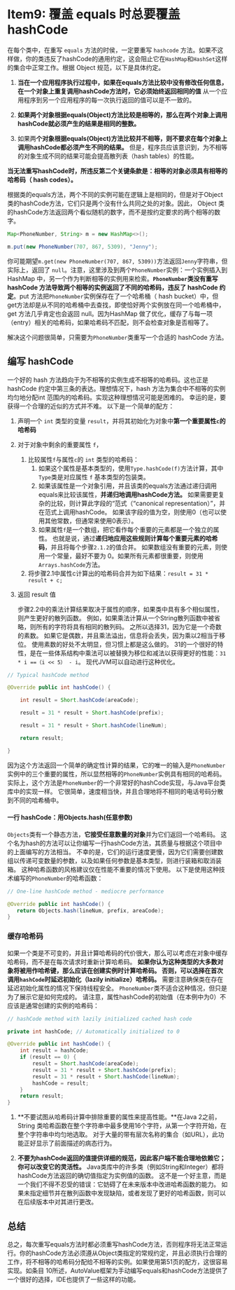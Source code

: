# Item9: 覆盖 equals 时总要覆盖 hashCode

在每个类中，在重写 `equals` 方法的时侯，一定要重写 `hashcode` 方法。如果不这样做，你的类违反了hashCode的通用约定，这会阻止它在`HashMap`和`HashSet`这样的集合中正常工作。根据 Object 规范，以下是具体约定。



1. **当在一个应用程序执行过程中，如果在equals方法比较中没有修改任何信息，在一个对象上重复调用hashCode方法时，它必须始终返回相同的值** 从一个应用程序到另一个应用程序的每一次执行返回的值可以是不一致的。

2. **如果两个对象根据equals(Object)方法比较是相等的，那么在两个对象上调用hashCode就必须产生的结果是相同的整数。**

3. 如果两**个对象根据equals(Object)方法比较并不相等，则不要求在每个对象上调用hashCode都必须产生不同的结果。** 但是，程序员应该意识到，为不相等的对象生成不同的结果可能会提高散列表（hash tables）的性能。

**当无法重写hashCode时，所违反第二个关键条款是：相等的对象必须具有相等的哈希码（ hash codes）。**



根据类的equals方法，两个不同的实例可能在逻辑上是相同的，但是对于Object 类的hashCode方法，它们只是两个没有什么共同之处的对象。因此， Object 类的hashCode方法返回两个看似随机的数字，而不是按约定要求的两个相等的数字。

```java
Map<PhoneNumber, String> m = new HashMap<>();

m.put(new PhoneNumber(707, 867, 5309), "Jenny");
```

你可能期望`m.get(new PhoneNumber(707, 867, 5309))`方法返回`Jenny`字符串，但实际上，返回了 `null`。注意，这里涉及到两个`PhoneNumber`实例：一个实例插入到 HashMap 中，另一个作为判断相等的实例用来检索。**`PhoneNumber`类没有重写 hashCode 方法导致两个相等的实例返回了不同的哈希码，违反了 hashCode 约定**。put 方法把`PhoneNumber`实例保存在了一个哈希桶（ hash bucket）中，但get方法却是从不同的哈希桶中去查找，即使恰好两个实例放在同一个哈希桶中，get 方法几乎肯定也会返回 null。因为HashMap 做了优化，缓存了与每一项（entry）相关的哈希码，如果哈希码不匹配，则不会检查对象是否相等了。

解决这个问题很简单，只需要为`PhoneNumber`类重写一个合适的 hashCode 方法。



## 编写 hashCode 



一个好的 hash 方法趋向于为不相等的实例生成不相等的哈希码。这也正是 hashCode 约定中第三条的表达。理想情况下，hash 方法为集合中不相等的实例均匀地分配int 范围内的哈希码。实现这种理想情况可能是困难的。 幸运的是，要获得一个合理的近似的方式并不难。 以下是一个简单的配方：

1. 声明一个 `int` 类型的变量 `result`，并将其初始化为对象中**第一个重要属性`c`的哈希码**

2. 对于对象中剩余的重要属性 `f`，

   1. 比较属性`f`与属性`c`的 `int` 类型的哈希码：
      1. 如果这个属性是基本类型的，使用`Type.hashCode(f)`方法计算，其中`Type`类是对应属性 `f` 基本类型的包装类。
      2. 如果该属性是一个对象引用，并且该类的equals方法通过递归调用equals来比较该属性，**并递归地调用hashCode方法。** 如果需要更复杂的比较，则计算此字段的“范式（“canonical representation）”，并在范式上调用hashCode。 如果该字段的值为空，则使用0（也可以使用其他常数，但通常来使用0表示）。
      3. 如果属性`f`是一个数组，把它看作每个重要的元素都是一个独立的属性。 也就是说，通过**递归地应用这些规则计算每个重要元素的哈希码**，并且将每个步骤`2.1.2`的值合并。 如果数组没有重要的元素，则使用一个常量，最好不要为 0。如果所有元素都很重要，则使用`Arrays.hashCode`方法。
   2.  将步骤2.1中属性c计算出的哈希码合并为如下结果：`result = 31 * result + c;`

3. 返回 result 值



   步骤2.2中的乘法计算结果取决于属性的顺序，如果类中具有多个相似属性，则产生更好的散列函数。 例如，如果乘法计算从一个String散列函数中被省略，则所有的字符将具有相同的散列码。 之所以选择31，因为它是一个奇数的素数。 如果它是偶数，并且乘法溢出，信息将会丢失，因为乘以2相当于移位。 使用素数的好处不太明显，但习惯上都是这么做的。 31的一个很好的特性，是在一些体系结构中乘法可以被替换为移位和减法以获得更好的性能：`31 * i ==（i << 5） - i`。 现代JVM可以自动进行这种优化。


```java
// Typical hashCode method

@Override public int hashCode() {

    int result = Short.hashCode(areaCode);

    result = 31 * result + Short.hashCode(prefix);

    result = 31 * result + Short.hashCode(lineNum);

    return result;

}
```



因为这个方法返回一个简单的确定性计算的结果，它的唯一的输入是`PhoneNumber`实例中的三个重要的属性，所以显然相等的`PhoneNumber`实例具有相同的哈希码。 实际上，这个方法是`PhoneNumber`的一个非常好的hashCode实现，与Java平台类库中的实现一样。 它很简单，速度相当快，并且合理地将不相同的电话号码分散到不同的哈希桶中。



#### 一行 hashCode：用Objects.hash(任意参数) 

`Objects`类有一个静态方法，**它接受任意数量的对象**并为它们返回一个哈希码。 这个名为hash的方法可以让你编写一行hashCode方法，其质量与根据这个项目中的上面编写的方法相当。 不幸的是，它们的运行速度更慢，因为它们需要创建数组以传递可变数量的参数，以及如果任何参数是基本类型，则进行装箱和取消装箱。 这种哈希函数的风格建议仅在性能不重要的情况下使用。 以下是使用这种技术编写的`PhoneNumber`的哈希函数：

```java
// One-line hashCode method - mediocre performance

@Override public int hashCode() {
   return Objects.hash(lineNum, prefix, areaCode);
}
```



### 缓存哈希码

如果一个类是不可变的，并且计算哈希码的代价很大，那么可以考虑在对象中缓存哈希码，而不是在每次请求时重新计算哈希码。 **如果你认为这种类型的大多数对象将被用作哈希键，那么应该在创建实例时计算哈希码。 否则，可以选择在首次调用`hashCode`时延迟初始化（lazily initialize）哈希码。** 需要注意确保类在存在延迟初始化属性的情况下保持线程安全。 `PhoneNumber`类不适合这种情况，但只是为了展示它是如何完成的。 请注意，属性hashCode的初始值（在本例中为0）不应该是通常创建的实例的哈希码：

```java
// hashCode method with lazily initialized cached hash code

private int hashCode; // Automatically initialized to 0

@Override public int hashCode() {
    int result = hashCode;
    if (result == 0) {
        result = Short.hashCode(areaCode);
        result = 31 * result + Short.hashCode(prefix);
        result = 31 * result + Short.hashCode(lineNum);
        hashCode = result;
    }
    return result;
}
```

1. **不要试图从哈希码计算中排除重要的属性来提高性能。**在Java 2之前，String 类哈希函数在整个字符串中最多使用16个字符，从第一个字符开始，在整个字符串中均匀地选取。 对于大量的带有层次名称的集合（如URL），此功能正好显示了前面描述的病态行为。

2. **不要为hashCode返回的值提供详细的规范，因此客户端不能合理地依赖它； 你可以改变它的灵活性。** Java类库中的许多类（例如String和Integer）都将hashCode方法返回的确切值指定为实例值的函数。 这不是一个好主意，而是一个我们不得不忍受的错误：它妨碍了在未来版本中改进哈希函数的能力。 如果未指定细节并在散列函数中发现缺陷，或者发现了更好的哈希函数，则可以在后续版本中对其进行更改。



## 总结



总之，每次重写equals方法时都必须重写hashCode方法，否则程序将无法正常运行。你的hashCode方法必须遵从Object类指定的常规约定，并且必须执行合理的工作，将不相等的哈希码分配给不相等的实例。如果使用第51页的配方，这很容易实现。如条目 10所述，AutoValue框架为手动编写equals和hashCode方法提供了一个很好的选择，IDE也提供了一些这样的功能。



